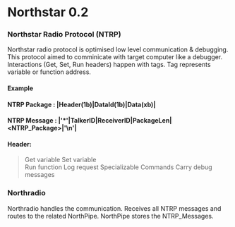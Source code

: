 
# Northstar 0.2

### Northstar Radio Protocol (NTRP)

Northstar radio protocol is optimised low level communication & debugging.
This protocol aimed to comminicate with target computer like a debugger.
Interactions (Get, Set, Run headers) happen with tags. Tag represents variable
or function address.

#### Example 
#### NTRP Package : |Header(1b)|DataId(1b)|Data(xb)|
#### NTRP Message : |'*'|TalkerID|ReceiverID|PackageLen|<NTRP_Package>|'\n'|

#### Header:
> Get variable 
> Set variable  
> Run function 
> Log request 
> Specializable Commands
> Carry debug messages

### Northradio

Northradio handles the communication. Receives all NTRP messages and routes
to the related NorthPipe. NorthPipe stores the NTRP_Messages. 